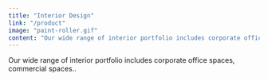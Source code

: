 ```yaml
---
title: "Interior Design"
link: "/product"
image: "paint-roller.gif"
content: "Our wide range of interior portfolio includes corporate office spaces, commercial spaces.."
---
```


Our wide range of interior portfolio includes corporate office spaces, commercial spaces..
